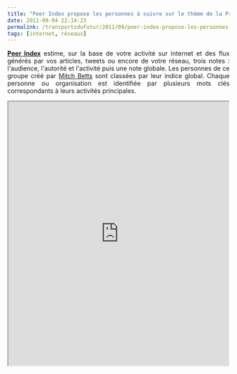 ```yaml
---
title: "Peer Index propose les personnes à suivre sur le thème de la Prospective"
date: 2011-09-04 22:14:23
permalink: /transportsdufutur/2011/09/peer-index-propose-les-personnes-a-suivre-sur-le-theme-de-la-prospective.html
tags: [internet, réseaux]
---
```


<p style="text-align: justify;"><a href="http://www.peerindex.com" target="_blank"><strong>Peer Index</strong></a> estime, sur la base de votre activité sur internet et des flux générés par vos articles, tweets ou encore de votre réseau, trois notes : l'audience, l'autorité et l'activité puis une note globale. Les personnes de ce groupe créé par <a href="http://www.peerindex.com/mitchbetts" title="Mitch Betts">Mitch Betts</a> sont classées par leur indice global. Chaque personne ou organisation est identifiée par plusieurs mots clés correspondants à leurs activités principales.</p> <p><iframe height="600" src="http://api.peerindex.net/1/embed/group?profile=mitchbetts&group=futurists" width="500"></iframe></p>
